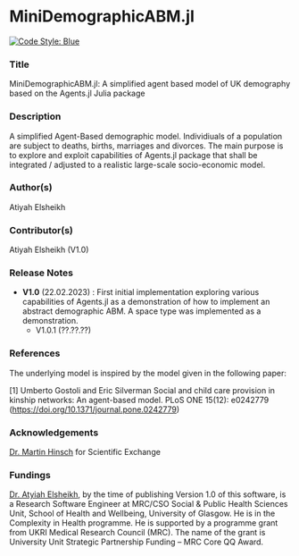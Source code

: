 # MiniDemographicABM.jl 

[![Code Style: Blue](https://img.shields.io/badge/code%20style-blue-4495d1.svg)](https://github.com/invenia/BlueStyle)

### Title 

MiniDemographicABM.jl: A simplified agent based model of UK demography based on the Agents.jl Julia package   

### Description
A simplified Agent-Based demographic model. Individiuals of a population are subject to deaths, births, marriages and divorces. 
The main purpose is to explore and exploit capabilities of Agents.jl package that shall be integrated / adjusted to a realistic large-scale socio-economic model. 

### Author(s) 
Atiyah Elsheikh 

### Contributor(s)  
Atiyah Elsheikh (V1.0)  

### Release Notes 
- **V1.0** (22.02.2023) : First initial implementation exploring various capabilities of Agents.jl as a demonstration of how to implement an abstract demographic ABM. A space type was implemented as a demonstration.  
    - V1.0.1 (??.??.??)
 
### References
The underlying model is inspired by the model given in the following paper:   

[1] Umberto Gostoli and Eric Silverman Social and child care provision in kinship networks: An agent-based model. PLoS ONE 15(12): e0242779 (https://doi.org/10.1371/journal.pone.0242779)

### Acknowledgements  
[Dr. Martin Hinsch](https://www.gla.ac.uk/schools/healthwellbeing/staff/martinhinsch/) for Scientific Exchange

### Fundings 
[Dr. Atyiah Elsheikh](https://www.gla.ac.uk/schools/healthwellbeing/staff/atiyahelsheikh/), by the time of publishing Version 1.0 of this software, is a Research Software Engineer at MRC/CSO Social & Public Health Sciences Unit, School of Health and Wellbeing, University of Glasgow. He is in the Complexity in Health programme. He is supported by a programme grant from UKRI Medical Research Council (MRC). The name of the grant is University Unit Strategic Partnership Funding – MRC Core QQ Award.
